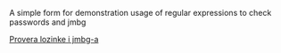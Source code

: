 A simple form for demonstration usage of regular expressions to check passwords and jmbg

<a href="https://tosibakoludo.github.io/Login-RegEx/">Provera lozinke i jmbg-a</a>

